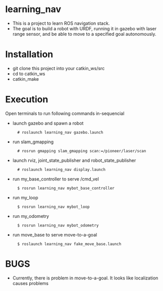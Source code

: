 # learning_nav

* This is a project to learn ROS navigation stack.
* The goal is to build a robot with URDF, running it in gazebo with laser range sensor, and be able to move to a specified goal autonomously.


# Installation 
* git clone this project into your catkin_ws/src
* cd to catkin_ws
* catkin_make

# Execution

Open terminals to run following commands in-sequencial

* launch gazebo and spawn a robot

        # roslaunch learning_nav gazebo.launch

* run slam_gmapping

        # rosrun gmapping slam_gmapping scan:=/pioneer/laser/scan

* launch rviz, joint_state_publisher and robot_state_publisher 

        # roslaunch learning_nav display.launch   

* run my_base_controller to serve /cmd_vel

        $ rosrun learning_nav mybot_base_controller

* run my_loop
 
        $ rosrun learning_nav mybot_loop

* run my_odometry

        $ rosrun learning_nav mybot_odometry

* run move_base to serve move-to-a-goal

        $ roslaunch learning_nav fake_move_base.launch

        
        
# BUGS

* Currently, there is problem in move-to-a-goal. It looks like localization causes problems 


